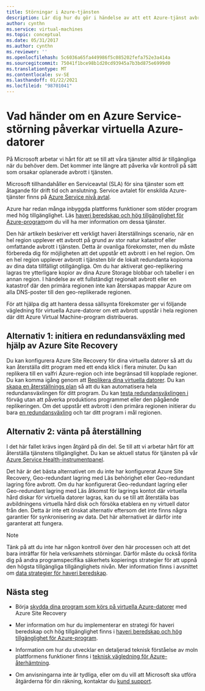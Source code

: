 ```yaml
---
title: Störningar i Azure-tjänsten
description: Lär dig hur du gör i händelse av att ett Azure-tjänst avbrott påverkar Azure Virtual Machines.
author: cynthn
ms.service: virtual-machines
ms.topic: conceptual
ms.date: 05/31/2017
ms.author: cynthn
ms.reviewer: ''
ms.openlocfilehash: 5c6036a65fa449986f5c085202fefa752e3a414a
ms.sourcegitcommit: 75041f1bce98b1d20cd93945a7b3bd875e6999d0
ms.translationtype: MT
ms.contentlocale: sv-SE
ms.lasthandoff: 01/22/2021
ms.locfileid: "98701041"
---
```

# <a name="what-if-an-azure-service-disruption-impacts-azure-vms"></a>Vad händer om en Azure Service-störning påverkar virtuella Azure-datorer

På Microsoft arbetar vi hårt för att se till att våra tjänster alltid är tillgängliga när du behöver dem. Det kommer inte längre att påverka vår kontroll på sätt som orsakar oplanerade avbrott i tjänsten.

Microsoft tillhandahåller en Serviceavtal (SLA) för sina tjänster som ett åtagande för drift tid och anslutning. Service avtalet för enskilda Azure-tjänster finns på [Azure Service nivå avtal](https://azure.microsoft.com/support/legal/sla/).

Azure har redan många inbyggda plattforms funktioner som stöder program med hög tillgänglighet. Läs [haveri beredskap och hög tillgänglighet för Azure-program](/azure/architecture/framework/resiliency/backup-and-recovery)om du vill ha mer information om dessa tjänster.

Den här artikeln beskriver ett verkligt haveri återställnings scenario, när en hel region upplever ett avbrott på grund av stor natur katastrof eller omfattande avbrott i tjänsten. Detta är ovanliga förekomster, men du måste förbereda dig för möjligheten att det uppstår ett avbrott i en hel region. Om en hel region upplever avbrott i tjänsten blir de lokalt redundanta kopiorna av dina data tillfälligt otillgängliga. Om du har aktiverat geo-replikering lagras tre ytterligare kopior av dina Azure Storage blobbar och tabeller i en annan region. I händelse av ett fullständigt regionalt avbrott eller en katastrof där den primära regionen inte kan återskapas mappar Azure om alla DNS-poster till den geo-replikerade regionen.

För att hjälpa dig att hantera dessa sällsynta förekomster ger vi följande vägledning för virtuella Azure-datorer om ett avbrott uppstår i hela regionen där ditt Azure Virtual Machine-program distribueras.

## <a name="option-1-initiate-a-failover-by-using-azure-site-recovery"></a>Alternativ 1: initiera en redundansväxling med hjälp av Azure Site Recovery
Du kan konfigurera Azure Site Recovery för dina virtuella datorer så att du kan återställa ditt program med ett enda klick i flera minuter. Du kan replikera till en valfri Azure-region och inte begränsad till kopplade regioner. Du kan komma igång genom att [Replikera dina virtuella datorer](../site-recovery/azure-to-azure-quickstart.md). Du kan [skapa en återställnings plan](../site-recovery/site-recovery-create-recovery-plans.md) så att du kan automatisera hela redundansväxlingen för ditt program. Du kan [testa redundansväxlingen i](../site-recovery/site-recovery-test-failover-to-azure.md) förväg utan att påverka produktions programmet eller den pågående replikeringen. Om det uppstår ett avbrott i den primära regionen initierar du bara [en redundansväxling](../site-recovery/site-recovery-failover.md) och tar ditt program i mål regionen.


## <a name="option-2-wait-for-recovery"></a>Alternativ 2: vänta på återställning
I det här fallet krävs ingen åtgärd på din del. Se till att vi arbetar hårt för att återställa tjänstens tillgänglighet. Du kan se aktuell status för tjänsten på vår [Azure Service Health-instrumentpanel](https://azure.microsoft.com/status/).

Det här är det bästa alternativet om du inte har konfigurerat Azure Site Recovery, Geo-redundant lagring med Läs behörighet eller Geo-redundant lagring före avbrott. Om du har konfigurerat Geo-redundant lagring eller Geo-redundant lagring med Läs åtkomst för lagrings kontot där virtuella hård diskar för virtuella datorer lagras, kan du se till att återställa bas avbildningens virtuella hård disk och försöka etablera en ny virtuell dator från den. Detta är inte ett önskat alternativ eftersom det inte finns några garantier för synkronisering av data. Det här alternativet är därför inte garanterat att fungera.


> [!NOTE]
> Tänk på att du inte har någon kontroll över den här processen och att det bara inträffar för hela verksamhets störningar. Därför måste du också förlita dig på andra programspecifika säkerhets kopierings strategier för att uppnå den högsta tillgängliga tillgänglighets nivån. Mer information finns i avsnittet om [data strategier för haveri beredskap](/azure/architecture/reliability/disaster-recovery#disaster-recovery-plan).
>
>

## <a name="next-steps"></a>Nästa steg

- Börja [skydda dina program som körs på virtuella Azure-datorer](../site-recovery/azure-to-azure-quickstart.md) med Azure Site Recovery

- Mer information om hur du implementerar en strategi för haveri beredskap och hög tillgänglighet finns i [haveri beredskap och hög tillgänglighet för Azure-program](/azure/architecture/framework/resiliency/backup-and-recovery).

- Information om hur du utvecklar en detaljerad teknisk förståelse av moln plattformens funktioner finns i [teknisk vägledning för Azure-återhämtning](../data-lake-store/data-lake-store-disaster-recovery-guidance.md).


- Om anvisningarna inte är tydliga, eller om du vill att Microsoft ska utföra åtgärderna för din räkning, kontaktar du [kund support](https://portal.azure.com/#blade/Microsoft_Azure_Support/HelpAndSupportBlade).
